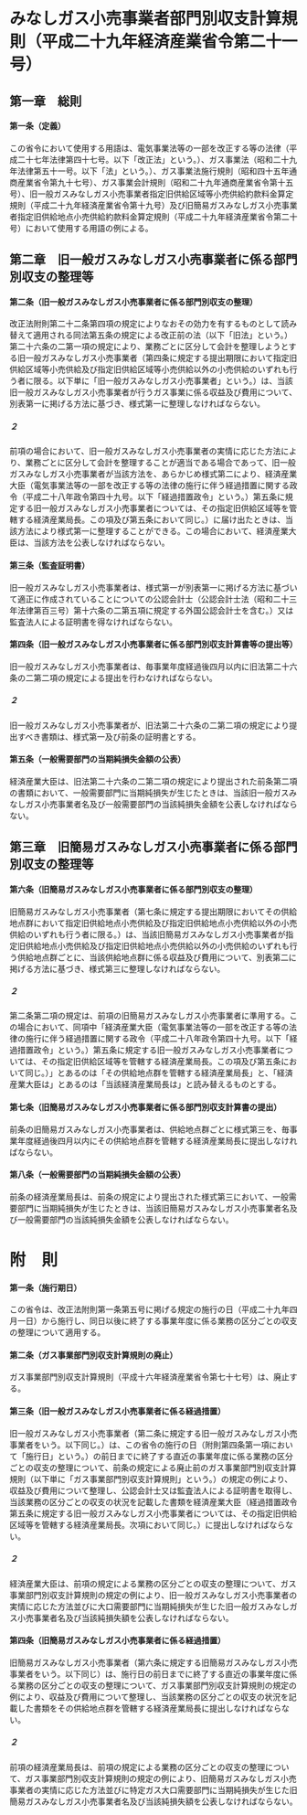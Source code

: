 # みなしガス小売事業者部門別収支計算規則（平成二十九年経済産業省令第二十一号）
## 第一章　総則
#### 第一条（定義）
この省令において使用する用語は、電気事業法等の一部を改正する等の法律（平成二十七年法律第四十七号。以下「改正法」という。）、ガス事業法（昭和二十九年法律第五十一号。以下「法」という。）、ガス事業法施行規則（昭和四十五年通商産業省令第九十七号）、ガス事業会計規則（昭和二十九年通商産業省令第十五号）、旧一般ガスみなしガス小売事業者指定旧供給区域等小売供給約款料金算定規則（平成二十九年経済産業省令第十九号）及び旧簡易ガスみなしガス小売事業者指定旧供給地点小売供給約款料金算定規則（平成二十九年経済産業省令第二十号）において使用する用語の例による。
## 第二章　旧一般ガスみなしガス小売事業者に係る部門別収支の整理等
#### 第二条（旧一般ガスみなしガス小売事業者に係る部門別収支の整理）
改正法附則第二十二条第四項の規定によりなおその効力を有するものとして読み替えて適用される同法第五条の規定による改正前の法（以下「旧法」という。）第二十六条の二第一項の規定により、業務ごとに区分して会計を整理しようとする旧一般ガスみなしガス小売事業者（第四条に規定する提出期限において指定旧供給区域等小売供給及び指定旧供給区域等小売供給以外の小売供給のいずれも行う者に限る。以下単に「旧一般ガスみなしガス小売事業者」という。）は、当該旧一般ガスみなしガス小売事業者が行うガス事業に係る収益及び費用について、別表第一に掲げる方法に基づき、様式第一に整理しなければならない。
##### ２
前項の場合において、旧一般ガスみなしガス小売事業者の実情に応じた方法により、業務ごとに区分して会計を整理することが適当である場合であって、旧一般ガスみなしガス小売事業者が当該方法を、あらかじめ様式第二により、経済産業大臣（電気事業法等の一部を改正する等の法律の施行に伴う経過措置に関する政令（平成二十八年政令第四十九号。以下「経過措置政令」という。）第五条に規定する旧一般ガスみなしガス小売事業者については、その指定旧供給区域等を管轄する経済産業局長。この項及び第五条において同じ。）に届け出たときは、当該方法により様式第一に整理することができる。この場合において、経済産業大臣は、当該方法を公表しなければならない。
#### 第三条（監査証明書）
旧一般ガスみなしガス小売事業者は、様式第一が別表第一に掲げる方法に基づいて適正に作成されていることについての公認会計士（公認会計士法（昭和二十三年法律第百三号）第十六条の二第五項に規定する外国公認会計士を含む。）又は監査法人による証明書を得なければならない。
#### 第四条（旧一般ガスみなしガス小売事業者に係る部門別収支計算書等の提出等）
旧一般ガスみなしガス小売事業者は、毎事業年度経過後四月以内に旧法第二十六条の二第二項の規定による提出を行わなければならない。
##### ２
旧一般ガスみなしガス小売事業者が、旧法第二十六条の二第二項の規定により提出すべき書類は、様式第一及び前条の証明書とする。
#### 第五条（一般需要部門の当期純損失金額の公表）
経済産業大臣は、旧法第二十六条の二第二項の規定により提出された前条第二項の書類において、一般需要部門に当期純損失が生じたときは、当該旧一般ガスみなしガス小売事業者名及び一般需要部門の当該純損失金額を公表しなければならない。
## 第三章　旧簡易ガスみなしガス小売事業者に係る部門別収支の整理等
#### 第六条（旧簡易ガスみなしガス小売事業者に係る部門別収支の整理）
旧簡易ガスみなしガス小売事業者（第七条に規定する提出期限においてその供給地点群において指定旧供給地点小売供給及び指定旧供給地点小売供給以外の小売供給のいずれも行う者に限る。）は、当該旧簡易ガスみなしガス小売事業者が指定旧供給地点小売供給及び指定旧供給地点小売供給以外の小売供給のいずれも行う供給地点群ごとに、当該供給地点群に係る収益及び費用について、別表第二に掲げる方法に基づき、様式第三に整理しなければならない。
##### ２
第二条第二項の規定は、前項の旧簡易ガスみなしガス小売事業者に準用する。この場合において、同項中「経済産業大臣（電気事業法等の一部を改正する等の法律の施行に伴う経過措置に関する政令（平成二十八年政令第四十九号。以下「経過措置政令」という。）第五条に規定する旧一般ガスみなしガス小売事業者については、その指定旧供給区域等を管轄する経済産業局長。この項及び第五条において同じ。）」とあるのは「その供給地点群を管轄する経済産業局長」と、「経済産業大臣は」とあるのは「当該経済産業局長は」と読み替えるものとする。
#### 第七条（旧簡易ガスみなしガス小売事業者に係る部門別収支計算書の提出）
前条の旧簡易ガスみなしガス小売事業者は、供給地点群ごとに様式第三を、毎事業年度経過後四月以内にその供給地点群を管轄する経済産業局長に提出しなければならない。
#### 第八条（一般需要部門の当期純損失金額の公表）
前条の経済産業局長は、前条の規定により提出された様式第三において、一般需要部門に当期純損失が生じたときは、当該旧簡易ガスみなしガス小売事業者名及び一般需要部門の当該純損失金額を公表しなければならない。
# 附　則
#### 第一条（施行期日）
この省令は、改正法附則第一条第五号に掲げる規定の施行の日（平成二十九年四月一日）から施行し、同日以後に終了する事業年度に係る業務の区分ごとの収支の整理について適用する。
#### 第二条（ガス事業部門別収支計算規則の廃止）
ガス事業部門別収支計算規則（平成十六年経済産業省令第七十七号）は、廃止する。
#### 第三条（旧一般ガスみなしガス小売事業者に係る経過措置）
旧一般ガスみなしガス小売事業者（第二条に規定する旧一般ガスみなしガス小売事業者をいう。以下同じ。）は、この省令の施行の日（附則第四条第一項において「施行日」という。）の前日までに終了する直近の事業年度に係る業務の区分ごとの収支の整理について、前条の規定による廃止前のガス事業部門別収支計算規則（以下単に「ガス事業部門別収支計算規則」という。）の規定の例により、収益及び費用について整理し、公認会計士又は監査法人による証明書を取得し、当該業務の区分ごとの収支の状況を記載した書類を経済産業大臣（経過措置政令第五条に規定する旧一般ガスみなしガス小売事業者については、その指定旧供給区域等を管轄する経済産業局長。次項において同じ。）に提出しなければならない。
##### ２
経済産業大臣は、前項の規定による業務の区分ごとの収支の整理について、ガス事業部門別収支計算規則の規定の例により、旧一般ガスみなしガス小売事業者の実情に応じた方法並びに大口需要部門に当期純損失が生じた旧一般ガスみなしガス小売事業者名及び当該純損失額を公表しなければならない。
#### 第四条（旧簡易ガスみなしガス小売事業者に係る経過措置）
旧簡易ガスみなしガス小売事業者（第六条に規定する旧簡易ガスみなしガス小売事業者をいう。以下同じ）は、施行日の前日までに終了する直近の事業年度に係る業務の区分ごとの収支の整理について、ガス事業部門別収支計算規則の規定の例により、収益及び費用について整理し、当該業務の区分ごとの収支の状況を記載した書類をその供給地点群を管轄する経済産業局長に提出しなければならない。
##### ２
前項の経済産業局長は、前項の規定による業務の区分ごとの収支の整理について、ガス事業部門別収支計算規則の規定の例により、旧簡易ガスみなしガス小売事業者の実情に応じた方法並びに特定ガス大口需要部門に当期純損失が生じた旧簡易ガスみなしガス小売事業者名及び当該純損失額を公表しなければならない。
